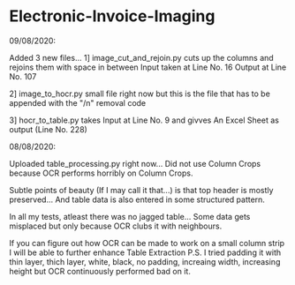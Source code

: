 # Electronic-Invoice-Imaging

09/08/2020:

Added 3 new files...
1] image_cut_and_rejoin.py cuts up the columns and rejoins them with space in between
  Input taken at Line No. 16
  Output at Line No. 107
  
2] image_to_hocr.py small file right now but this is the file that has to be appended with the "/n" removal code

3] hocr_to_table.py takes Input at Line No. 9 and givves An Excel Sheet as output (Line No. 228)


08/08/2020:

Uploaded table_processing.py right now... Did not use Column Crops because OCR performs horribly on Column Crops.

Subtle points of beauty (If I may call it that...) is that top header is mostly preserved... And table data is also entered in some structured pattern.

In all my tests, atleast there was no jagged table... Some data gets misplaced but only because OCR clubs it with neighbours.

If you can figure out how OCR can be made to work on a small column strip I will be able to further enhance Table Extraction 
P.S. I tried padding it with thin layer, thich layer, white, black, no padding, increaing width, increasing height but OCR continuously performed bad on it.
